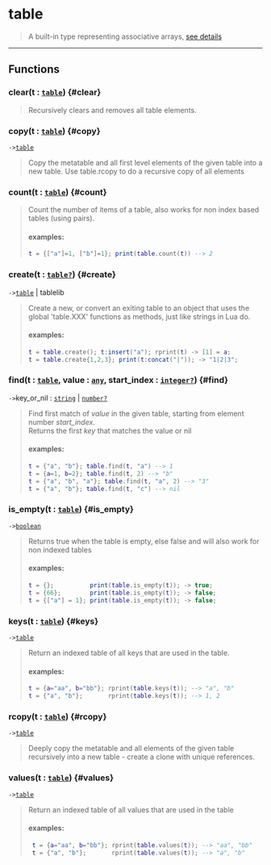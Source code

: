 # table  
> A built-in type representing associative arrays, [see details](https://www.lua.org/pil/2.5.html)  

<!-- toc -->
  

---  
## Functions
### clear(t : [`table`](../../API/builtins/table.md)) {#clear}
> Recursively clears and removes all table elements.
### copy(t : [`table`](../../API/builtins/table.md)) {#copy}
`->`[`table`](../../API/builtins/table.md)  

> Copy the metatable and all first level elements of the given table into a
> new table. Use table.rcopy to do a recursive copy of all elements
### count(t : [`table`](../../API/builtins/table.md)) {#count}
> Count the number of items of a table, also works for non index
> based tables (using pairs).
> #### examples:
> ```lua
> t = {["a"]=1, ["b"]=1}; print(table.count(t)) --> 2
> ```
### create(t : [`table`](../../API/builtins/table.md)[`?`](../../API/builtins/nil.md)) {#create}
`->`[`table`](../../API/builtins/table.md) | tablelib  

> Create a new, or convert an exiting table to an object that uses the global
> 'table.XXX' functions as methods, just like strings in Lua do.
> #### examples:
> ```lua
> t = table.create(); t:insert("a"); rprint(t) -> [1] = a;
> t = table.create{1,2,3}; print(t:concat("|")); -> "1|2|3";
> ```
### find(t : [`table`](../../API/builtins/table.md), value : [`any`](../../API/builtins/any.md), start_index : [`integer`](../../API/builtins/integer.md)[`?`](../../API/builtins/nil.md)) {#find}
`->`key_or_nil : [`string`](../../API/builtins/string.md) | [`number`](../../API/builtins/number.md)[`?`](../../API/builtins/nil.md)  

> Find first match of *value* in the given table, starting from element
> number *start_index*.<br>
> Returns the first *key* that matches the value or nil
> #### examples:
> ```lua
> t = {"a", "b"}; table.find(t, "a") --> 1
> t = {a=1, b=2}; table.find(t, 2) --> "b"
> t = {"a", "b", "a"}; table.find(t, "a", 2) --> "3"
> t = {"a", "b"}; table.find(t, "c") --> nil
> ```
### is_empty(t : [`table`](../../API/builtins/table.md)) {#is_empty}
`->`[`boolean`](../../API/builtins/boolean.md)  

> Returns true when the table is empty, else false and will also work
> for non indexed tables
> #### examples:
> ```lua
> t = {};          print(table.is_empty(t)); -> true;
> t = {66};        print(table.is_empty(t)); -> false;
> t = {["a"] = 1}; print(table.is_empty(t)); -> false;
### keys(t : [`table`](../../API/builtins/table.md)) {#keys}
`->`[`table`](../../API/builtins/table.md)  

> Return an indexed table of all keys that are used in the table.
> #### examples:
> ```lua
> t = {a="aa", b="bb"}; rprint(table.keys(t)); --> "a", "b"
> t = {"a", "b"};       rprint(table.keys(t)); --> 1, 2
> ```
### rcopy(t : [`table`](../../API/builtins/table.md)) {#rcopy}
`->`[`table`](../../API/builtins/table.md)  

> Deeply copy the metatable and all elements of the given table recursively
> into a new table - create a clone with unique references.
### values(t : [`table`](../../API/builtins/table.md)) {#values}
`->`[`table`](../../API/builtins/table.md)  

> Return an indexed table of all values that are used in the table
> #### examples:
> ```lua
>  t = {a="aa", b="bb"}; rprint(table.values(t)); --> "aa", "bb"
>  t = {"a", "b"};       rprint(table.values(t)); --> "a", "b"
> ```  

